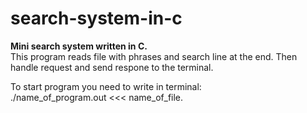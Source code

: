 # search-system-in-c
<b> Mini search system written in C. </b> <br />
This program reads file with phrases and search line at the end. Then handle request and send respone to the terminal.<br />

To start program you need to write in terminal: <br />
./name_of_program.out <<< name_of_file.
